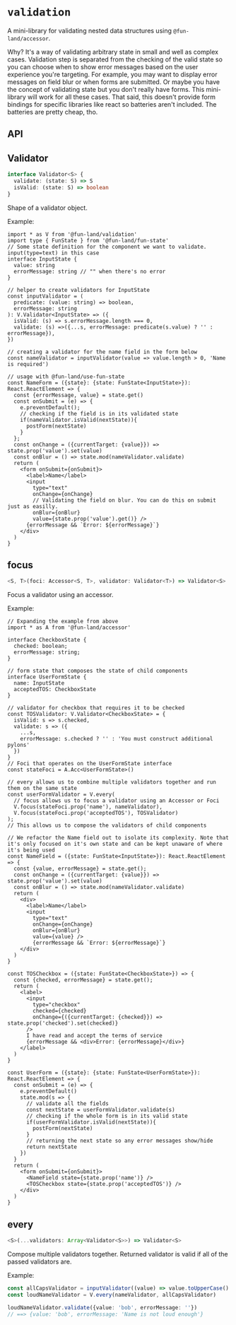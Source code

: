 # `validation`

A mini-library for validating nested data structures using `@fun-land/accessor`.

Why? It's a way of validating arbitrary state in small and well as complex cases. Validation step is separated from the checking of the valid state so you can choose when to show error messages based on the user experience you're targeting. For example, you may want to display error messages on field blur or when forms are submitted. Or maybe you have the concept of validating state but you don't really have forms. This mini-library will work for all these cases. That said, this doesn't provide form bindings for specific libraries like react so batteries aren't included. The batteries are pretty cheap, tho.

## API

## Validator

```ts
interface Validator<S> {
  validate: (state: S) => S
  isValid: (state: S) => boolean
}
```

Shape of a validator object.

Example:

```tsx
import * as V from '@fun-land/validation'
import type { FunState } from '@fun-land/fun-state'
// Some state definition for the component we want to validate. input(type=text) in this case
interface InputState {
  value: string
  errorMessage: string // "" when there's no error
}

// helper to create validators for InputState
const inputValidator = (
  predicate: (value: string) => boolean,
  errorMessage: string
): V.Validator<InputState> => ({
  isValid: (s) => s.errorMessage.length === 0,
  validate: (s) =>({...s, errorMessage: predicate(s.value) ? '' : errorMessage}),
})

// creating a validator for the name field in the form below
const nameValidator = inputValidator(value => value.length > 0, 'Name is required')

// usage with @fun-land/use-fun-state
const NameForm = ({state}: {state: FunState<InputState>}): React.ReactElement => {
  const {errorMessage, value} = state.get()
  const onSubmit = (e) => {
    e.preventDefault();
    // checking if the field is in its validated state
    if(nameValidator.isValid(nextState)){
      postForm(nextState)
    }
  };
  const onChange = ({currentTarget: {value}}) => state.prop('value').set(value)
  const onBlur = () => state.mod(nameValidator.validate)
  return (
    <form onSubmit={onSubmit}>
      <label>Name</label>
      <input
        type="text"
        onChange={onChange}
        // Validating the field on blur. You can do this on submit just as easilly.
        onBlur={onBlur}
        value={state.prop('value').get()} />
      {errorMessage && `Error: ${errorMessage}`}
    </div>
  )
}
```

## focus

```ts
<S, T>(foci: Accessor<S, T>, validator: Validator<T>) => Validator<S>
```

Focus a validator using an accessor.

Example:

```tsx
// Expanding the example from above
import * as A from '@fun-land/accessor'

interface CheckboxState {
  checked: boolean;
  errorMessage: string;
}

// form state that composes the state of child components
interface UserFormState {
  name: InputState
  acceptedTOS: CheckboxState
}

// validator for checkbox that requires it to be checked
const TOSValidator: V.Validator<CheckboxState> = {
  isValid: s => s.checked,
  validate: s => ({
    ...s,
    errorMessage: s.checked ? '' : 'You must construct additional pylons'
  })
}
// Foci that operates on the UserFormState interface
const stateFoci = A.Acc<UserFormState>()

// every allows us to combine multiple validators together and run them on the same state
const userFormValidator = V.every(
  // focus allows us to focus a validator using an Accessor or Foci
  V.focus(stateFoci.prop('name'), nameValidator),
  V.focus(stateFoci.prop('acceptedTOS'), TOSValidator)
);
// This allows us to compose the validators of child components

// We refactor the Name field out to isolate its complexity. Note that it's only focused on it's own state and can be kept unaware of where it's being used
const NameField = ({state: FunState<InputState>}): React.ReactElement => {
  const {value, errorMessage} = state.get();
  const onChange = ({currentTarget: {value}}) => state.prop('value').set(value)
  const onBlur = () => state.mod(nameValidator.validate)
  return (
    <div>
      <label>Name</label>
      <input
        type="text"
        onChange={onChange}
        onBlur={onBlur}
        value={value} />
        {errorMessage && `Error: ${errorMessage}`}
    </div>
  )
}

const TOSCheckbox = ({state: FunState<CheckboxState>}) => {
  const {checked, errorMessage} = state.get();
  return (
    <label>
      <input
        type="checkbox"
        checked={checked}
        onChange={({currentTarget: {checked}}) => state.prop('checked').set(checked)}
      />
      I have read and accept the terms of service
      {errorMessage && <div>Error: {errorMessage}</div>}
    </label>
  )
}

const UserForm = ({state}: {state: FunState<UserFormState>}): React.ReactElement => {
  const onSubmit = (e) => {
    e.preventDefault()
    state.mod(s => {
      // validate all the fields
      const nextState = userFormValidator.validate(s)
      // checking if the whole form is in its valid state
      if(userFormValidator.isValid(nextState)){
        postForm(nextState)
      }
      // returning the next state so any error messages show/hide
      return nextState
    })
  }
  return (
    <form onSubmit={onSubmit}>
      <NameField state={state.prop('name')} />
      <TOSCheckbox state={state.prop('acceptedTOS')} />
    </div>
  )
}
```

## every

```ts
<S>(...validators: Array<Validator<S>>) => Validator<S>
```

Compose multiple validators together. Returned validator is valid if all of the passed validators are.

Example:

```ts
const allCapsValidator = inputValidator((value) => value.toUpperCase() === value, 'Name is not loud enough')
const loudNameValidator = V.every(nameValidator, allCapsValidator)

loudNameValidator.validate({value: 'bob', errorMessage: ''})
// ==> {value: 'bob', errorMessage: 'Name is not loud enough'}
```
